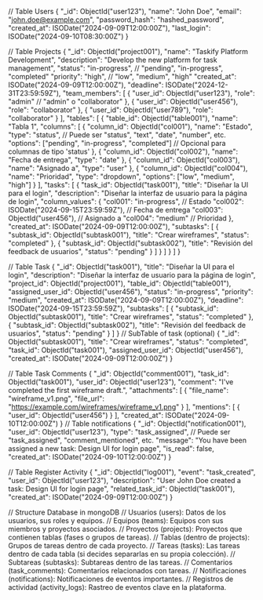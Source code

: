 // Table Users
{
  "_id": ObjectId("user123"),
  "name": "John Doe",
  "email": "john.doe@example.com",
  "password_hash": "hashed_password",
  "created_at": ISODate("2024-09-09T12:00:00Z"),
  "last_login": ISODate("2024-09-10T08:30:00Z")
}
  
// Table Projects
{
  "_id": ObjectId("project001"),
  "name": "Taskify Platform Development",
  "description": "Develop the new platform for task management",
  "status": "in-progress",  // "pending", "in-progress", "completed"
  "priority": "high",  // "low", "medium", "high"
  "created_at": ISODate("2024-09-09T12:00:00Z"),
  "deadline": ISODate("2024-12-31T23:59:59Z"),
  "team_members": [
    {
      "user_id": ObjectId("user123"),
      "role": "admin"  // "admin" o "collaborator"
    },
    {
      "user_id": ObjectId("user456"),
      "role": "collaborator"
    },
    {
      "user_id": ObjectId("user789"),
      "role": "collaborator"
    }
  ],
  "tables": [
    {
      "table_id": ObjectId("table001"),
      "name": "Tabla 1",
      "columns": [
        {
          "column_id": ObjectId("col001"),
          "name": "Estado",
          "type": "status",  // Puede ser "status", "text", "date", "number", etc.
          "options": ["pending", "in-progress", "completed"]  // Opcional para columnas de tipo 'status'
        },
        {
          "column_id": ObjectId("col002"),
          "name": "Fecha de entrega",
          "type": "date"
        },
        {
          "column_id": ObjectId("col003"),
          "name": "Asignado a",
          "type": "user"
        },
        {
          "column_id": ObjectId("col004"),
          "name": "Prioridad",
          "type": "dropdown",
          "options": ["low", "medium", "high"]
        }
      ],
      "tasks": [
        {
          "task_id": ObjectId("task001"),
          "title": "Diseñar la UI para el login",
          "description": "Diseñar la interfaz de usuario para la página de login",
          "column_values": {
            "col001": "in-progress",  // Estado
            "col002": ISODate("2024-09-15T23:59:59Z"),  // Fecha de entrega
            "col003": ObjectId("user456"),  // Asignado a
            "col004": "medium"  // Prioridad
          },
          "created_at": ISODate("2024-09-09T12:00:00Z"),
          "subtasks": [
            {
              "subtask_id": ObjectId("subtask001"),
              "title": "Crear wireframes",
              "status": "completed"
            },
            {
              "subtask_id": ObjectId("subtask002"),
              "title": "Revisión del feedback de usuarios",
              "status": "pending"
            }
          ]
        }
      ]
    }
  ]
}



// Table Task 
{
    "_id": ObjectId("task001"),
    "title": "Diseñar la UI para el login",
    "description": "Diseñar la interfaz de usuario para la página de login",
    "project_id": ObjectId("project001"),
    "table_id": ObjectId("table001"),
    "assigned_user_id": ObjectId("user456"),
    "status": "in-progress",
    "priority": "medium",
    "created_at": ISODate("2024-09-09T12:00:00Z"),
    "deadline": ISODate("2024-09-15T23:59:59Z"),
    "subtasks": [
      {
        "subtask_id": ObjectId("subtask001"),
        "title": "Crear wireframes",
        "status": "completed"
      },
      {
        "subtask_id": ObjectId("subtask002"),
        "title": "Revisión del feedback de usuarios",
        "status": "pending"
      }
    ]
  }
// SubTable of task (optional)
{
    "_id": ObjectId("subtask001"),
    "title": "Crear wireframes",
    "status": "completed",
    "task_id": ObjectId("task001"),
    "assigned_user_id": ObjectId("user456"),
    "created_at": ISODate("2024-09-09T12:00:00Z")
  }
  
// Table Task Comments
{
    "_id": ObjectId("comment001"),
    "task_id": ObjectId("task001"),
    "user_id": ObjectId("user123"),
    "comment": "I've completed the first wireframe draft.",
    "attachments": [
      {
        "file_name": "wireframe_v1.png",
        "file_url": "https://example.com/wireframes/wireframe_v1.png"
      }
    ],
    "mentions": [
      { "user_id": ObjectId("user456") }
    ],
    "created_at": ISODate("2024-09-10T12:00:00Z")
  }
// Table notifications
{
    "_id": ObjectId("notification001"),
    "user_id": ObjectId("user123"),
    "type": "task_assigned",  // Puede ser "task_assigned", "comment_mentioned", etc.
    "message": "You have been assigned a new task: Design UI for login page",
    "is_read": false,
    "created_at": ISODate("2024-09-10T12:00:00Z")
  }
  
// Table Register Activity
{
    "_id": ObjectId("log001"),
    "event": "task_created",
    "user_id": ObjectId("user123"),
    "description": "User John Doe created a task: Design UI for login page",
    "related_task_id": ObjectId("task001"),
    "created_at": ISODate("2024-09-09T12:00:00Z")
  }
  
// Structure Database in mongoDB
// Usuarios (users): Datos de los usuarios, sus roles y equipos.
// Equipos (teams): Equipos con sus miembros y proyectos asociados.
// Proyectos (projects): Proyectos que contienen tablas (fases o grupos de tareas).
// Tablas (dentro de projects): Grupos de tareas dentro de cada proyecto.
// Tareas (tasks): Las tareas dentro de cada tabla (si decides separarlas en su propia colección).
// Subtareas (subtasks): Subtareas dentro de las tareas.
// Comentarios (task_comments): Comentarios relacionados con tareas.
// Notificaciones (notifications): Notificaciones de eventos importantes.
// Registros de actividad (activity_logs): Rastreo de eventos clave en la plataforma.